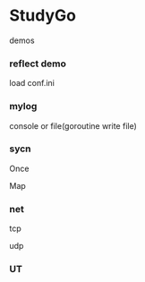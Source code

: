 # StudyGo
demos

### reflect demo
  load conf.ini
  
### mylog
  console or file(goroutine write file)
  
### sycn
  Once
  
  Map
  
### net
  tcp
  
  udp
  
### UT
